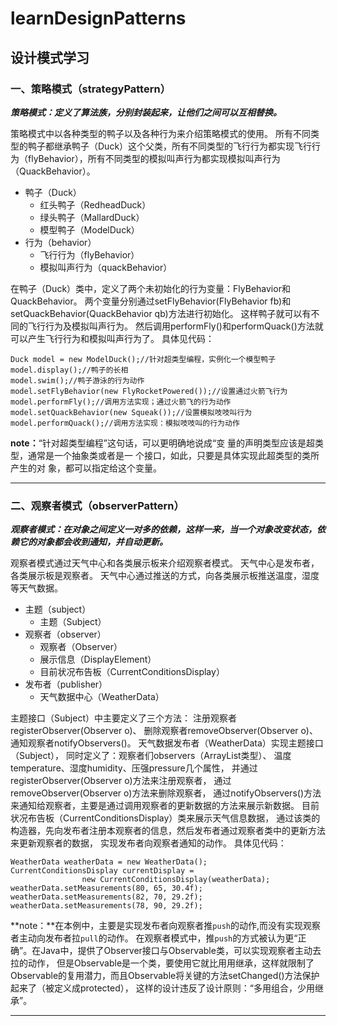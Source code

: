# learnDesignPatterns

## 设计模式学习

### 一、策略模式（strategyPattern）

***策略模式：定义了算法族，分别封装起来，让他们之间可以互相替换。***

策略模式中以各种类型的鸭子以及各种行为来介绍策略模式的使用。
所有不同类型的鸭子都继承鸭子（Duck）这个父类，所有不同类型的飞行行为都实现飞行行为（flyBehavior），所有不同类型的模拟叫声行为都实现模拟叫声行为（QuackBehavior）。

- 鸭子（Duck）
  - 红头鸭子（RedheadDuck）
  - 绿头鸭子（MallardDuck）
  - 模型鸭子（ModelDuck）
- 行为（behavior）
  - 飞行行为（flyBehavior）
  - 模拟叫声行为（quackBehavior）
  
在鸭子（Duck）类中，定义了两个未初始化的行为变量：FlyBehavior和QuackBehavior。
两个变量分别通过setFlyBehavior(FlyBehavior fb)和setQuackBehavior(QuackBehavior qb)方法进行初始化。
这样鸭子就可以有不同的飞行行为及模拟叫声行为。
然后调用performFly()和performQuack()方法就可以产生飞行行为和模拟叫声行为了。
具体见代码：
```
Duck model = new ModelDuck();//针对超类型编程，实例化一个模型鸭子
model.display();//鸭子的长相
model.swim();//鸭子游泳的行为动作
model.setFlyBehavior(new FlyRocketPowered());//设置通过火箭飞行为
model.performFly();//调用方法实现；通过火箭飞的行为动作
model.setQuackBehavior(new Squeak());//设置模拟吱吱叫行为
model.performQuack();//调用方法实现：模拟吱吱叫的行为动作
```
**note：**“针对超类型编程”这句话，可以更明确地说成“变
量的声明类型应该是超类型，通常是一个抽象类或者是一
个接口，如此，只要是具体实现此超类型的类所产生的对
象，都可以指定给这个变量。

----

### 二、观察者模式（observerPattern）

***观察者模式：在对象之间定义一对多的依赖，这样一来，当一个对象改变状态，依赖它的对象都会收到通知，并自动更新。***

观察者模式通过天气中心和各类展示板来介绍观察者模式。
天气中心是发布者，各类展示板是观察者。
天气中心通过推送的方式，向各类展示板推送温度，湿度等天气数据。

- 主题（subject）
  - 主题（Subject）
- 观察者（observer）
  - 观察者（Observer）
  - 展示信息（DisplayElement）
  - 目前状况布告板（CurrentConditionsDisplay）
- 发布者（publisher）
  - 天气数据中心（WeatherData）
  
主题接口（Subject）中主要定义了三个方法：
注册观察者registerObserver(Observer o)、
删除观察者removeObserver(Observer o)、
通知观察者notifyObservers()。
天气数据发布者（WeatherData）实现主题接口（Subject），
同时定义了：观察者们observers（ArrayList类型）、
温度temperature、湿度humidity、压强pressure几个属性，
并通过registerObserver(Observer o)方法来注册观察者，
通过removeObserver(Observer o)方法来删除观察者，
通过notifyObservers()方法来通知给观察者，主要是通过调用观察者的更新数据的方法来展示新数据。
目前状况布告板（CurrentConditionsDisplay）类来展示天气信息数据，
通过该类的构造器，先向发布者注册本观察者的信息，然后发布者通过观察者类中的更新方法来更新观察者的数据，
实现发布者向观察者通知的动作。
具体见代码：
```
WeatherData weatherData = new WeatherData();
CurrentConditionsDisplay currentDisplay =
                new CurrentConditionsDisplay(weatherData);
weatherData.setMeasurements(80, 65, 30.4f);
weatherData.setMeasurements(82, 70, 29.2f);
weatherData.setMeasurements(78, 90, 29.2f);
```
**note：**在本例中，主要是实现发布者向观察者推`push`的动作,而没有实现观察者主动向发布者拉`pull`的动作。
在观察者模式中，推`push`的方式被认为更“正确”。在Java中，提供了Observer接口与Observable类，可以实现观察者主动去拉的动作，
但是Observable是一个类，要使用它就比用用继承，这样就限制了Observable的复用潜力，而且Observable将关键的方法setChanged()方法保护起来了（被定义成protected），
这样的设计违反了设计原则：“多用组合，少用继承”。

----

